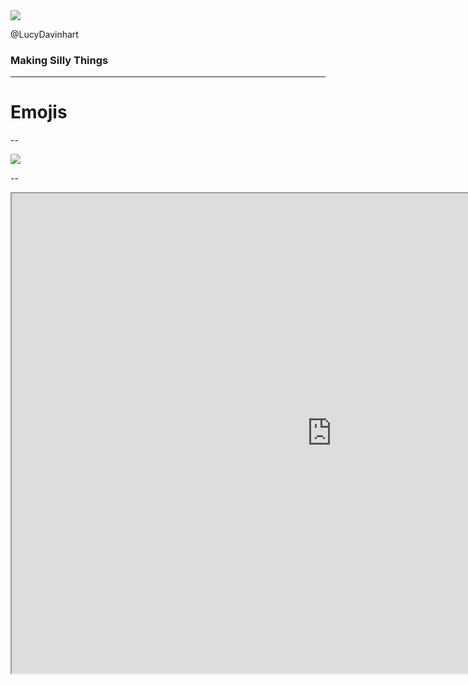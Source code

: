 <img src="/images/upside-down-face.png" style="border:0; background:transparent; box-shadow:none">

@LucyDavinhart <!-- .element: class="fragment" -->


### Making Silly Things <!-- .element: class="fragment" -->

<!-- .slide: data-transition="zoom" -->

---

# Emojis

--

<img src="/images/emoji-tracker-screenshot.png" style="border:0; background:transparent; box-shadow:none">

--

<iframe src="http://emojis.test.lmhd.me:3000/d/GoSheffield/" style="width:1024px; height: 768px; margin: 0; padding:0;">

--

# WHY?!

--

## Why not?

--

[Screenshot of least used emoji bot]

--

[Screenshot of crossoverpoint]

--

github link

---

# L&D Time

---

# Additional Stuff

---


